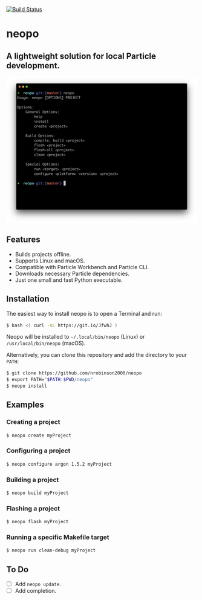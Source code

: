 [![Build Status](https://travis-ci.org/nrobinson2000/neopo.svg?branch=master)](https://travis-ci.org/nrobinson2000/neopo)

# neopo
## A lightweight solution for local Particle development.

![Neopo Screenshot](neopo-screenshot.png)

## Features

- Builds projects offline.
- Supports Linux and macOS.
- Compatible with Particle Workbench and Particle CLI.
- Downloads necessary Particle dependencies.
- Just one small and fast Python executable.

## Installation

The easiest way to install neopo is to open a Terminal and run:

```bash
$ bash <( curl -sL https://git.io/JfwhJ )
```

Neopo will be installed to `~/.local/bin/neopo` (Linux) or `/usr/local/bin/neopo` (macOS).

Alternatively, you can clone this repository and add the directory to your `PATH`:

```bash
$ git clone https://github.com/nrobinson2000/neopo
$ export PATH="$PATH:$PWD/neopo"
$ neopo install
```

## Examples

### Creating a project

```bash
$ neopo create myProject
```

### Configuring a project

```bash
$ neopo configure argon 1.5.2 myProject
```

### Building a project

```bash
$ neopo build myProject
```

### Flashing a project

```bash
$ neopo flash myProject
```

### Running a specific Makefile target

```bash
$ neopo run clean-debug myProject
```

## To Do

- [ ] Add `neopo update`.
- [ ] Add completion.
